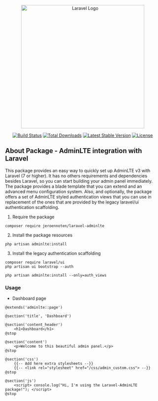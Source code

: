 <p align="center"><a href="https://laravel.com" target="_blank"><img src="https://raw.githubusercontent.com/laravel/art/master/logo-lockup/5%20SVG/2%20CMYK/1%20Full%20Color/laravel-logolockup-cmyk-red.svg" width="400" alt="Laravel Logo"></a></p>

<p align="center">
<a href="https://github.com/laravel/framework/actions"><img src="https://github.com/laravel/framework/workflows/tests/badge.svg" alt="Build Status"></a>
<a href="https://packagist.org/packages/laravel/framework"><img src="https://img.shields.io/packagist/dt/laravel/framework" alt="Total Downloads"></a>
<a href="https://packagist.org/packages/laravel/framework"><img src="https://img.shields.io/packagist/v/laravel/framework" alt="Latest Stable Version"></a>
<a href="https://packagist.org/packages/laravel/framework"><img src="https://img.shields.io/packagist/l/laravel/framework" alt="License"></a>
</p>

## About Package -  AdminLTE integration with Laravel

This package provides an easy way to quickly set up AdminLTE v3 with Laravel (7 or higher). It has no others requirements and dependencies besides Laravel, so you can start building your admin panel immediately. The package provides a blade template that you can extend and an advanced menu configuration system. Also, and optionally, the package offers a set of AdminLTE styled authentication views that you can use in replacement of the ones that are provided by the legacy laravel/ui authentication scaffolding.

1. Require the package

```
composer require jeroennoten/laravel-adminlte
```

2. Install the package resources
```
php artisan adminlte:install
```

3. Install the legacy authentication scaffolding 

```
composer require laravel/ui
php artisan ui bootstrap --auth
```

```
php artisan adminlte:install --only=auth_views
```

### Usage
- Dashboard page

```
@extends('adminlte::page')

@section('title', 'Dashboard')

@section('content_header')
    <h1>Dashboard</h1>
@stop

@section('content')
    <p>Welcome to this beautiful admin panel.</p>
@stop

@section('css')
    {{-- Add here extra stylesheets --}}
    {{-- <link rel="stylesheet" href="/css/admin_custom.css"> --}}
@stop

@section('js')
    <script> console.log("Hi, I'm using the Laravel-AdminLTE package!"); </script>
@stop
```